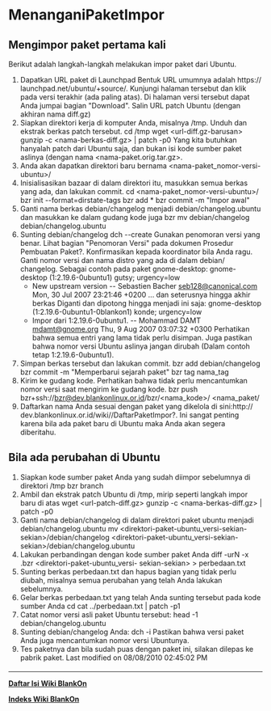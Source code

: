 # MenanganiPaketImpor
## Mengimpor paket pertama kali
Berikut adalah langkah-langkah melakukan impor paket dari Ubuntu.
   1. Dapatkan URL paket di Launchpad Bentuk URL umumnya adalah ​https://
      launchpad.net/ubuntu/+source/<nama-paket>. Kunjungi halaman tersebut dan
      klik pada versi terakhir (ada paling atas). Di halaman versi tersebut
      dapat Anda jumpai bagian "Download". Salin URL patch Ubuntu (dengan
      akhiran nama diff.gz)
   2. Siapkan direktori kerja di komputer Anda, misalnya /tmp. Unduh dan
      ekstrak berkas patch tersebut.
      cd /tmp
      wget <url-diff.gz-barusan>
      gunzip -c <nama-berkas-diff.gz> | patch -p0
      Yang kita butuhkan hanyalah patch dari Ubuntu saja, dan bukan isi kode
      sumber paket aslinya (dengan nama <nama-paket.orig.tar.gz>.
   3. Anda akan dapatkan direktori baru bernama <nama-paket_nomor-versi-
      ubuntu>/
   4. Inisialisasikan bazaar di dalam direktori itu, masukkan semua berkas yang
      ada, dan lakukan commit.
      cd <nama-paket_nomor-versi-ubuntu>/
      bzr init --format=dirstate-tags
      bzr add *
      bzr commit -m "Impor awal"
   5. Ganti nama berkas debian/changelog menjadi debian/changelog.ubuntu dan
      masukkan ke dalam gudang kode juga
      bzr mv debian/changelog debian/changelog.ubuntu
   6. Sunting debian/changelog
      dch --create
      Gunakan penomoran versi yang benar. Lihat bagian "Penomoran Versi" pada
      dokumen Prosedur Pembuatan Paket?. Konfirmasikan kepada koordinator bila
      Anda ragu. Ganti nomor versi dan nama distro yang ada di dalam debian/
      changelog. Sebagai contoh pada paket gnome-desktop:
      gnome-desktop (1:2.19.6-0ubuntu1) gutsy; urgency=low
        * New upstream version
       -- Sebastien Bacher <seb128@canonical.com>  Mon, 30 Jul 2007 23:21:46
      +0200
        ... dan seterusnya hingga akhir berkas
      Diganti dan dipotong hingga menjadi ini saja:
      gnome-desktop (1:2.19.6-0ubuntu1-0blankon1) konde; urgency=low
        * Impor dari 1:2.19.6-0ubuntu1.
       -- Mohammad DAMT <mdamt@gnome.org>  Thu,  9 Aug 2007 03:07:32 +0300
          Perhatikan bahwa semua entri yang lama tidak perlu
          disimpan. Juga pastikan bahwa nomor versi Ubuntu aslinya
          jangan dirubah (Dalam contoh tetap 1:2.19.6-0ubuntu1).
   1. Simpan berkas tersebut dan lakukan commit.
      bzr add debian/changelog
      bzr commit -m "Memperbarui sejarah paket"
      bzr tag nama_tag
   2. Kirim ke gudang kode. Perhatikan bahwa tidak perlu mencantumkan nomor
      versi saat mengirim ke gudang kode.
      bzr push bzr+ssh://bzr@dev.blankonlinux.or.id/bzr/<nama_kode>/
      <nama_paket/
   3. Daftarkan nama Anda sesuai dengan paket yang dikelola di sini: ​http://
      dev.blankonlinux.or.id/wiki/<versi>/DaftarPaketImpor?. Ini sangat penting
      karena bila ada paket baru di Ubuntu maka Anda akan segera diberitahu.
## Bila ada perubahan di Ubuntu
   1. Siapkan kode sumber paket Anda yang sudah diimpor sebelumnya di direktori
      /tmp
      bzr branch <url-paket-anda-di-gudang-kode>
   2. Ambil dan ekstrak patch Ubuntu di /tmp, mirip seperti langkah impor baru
      di atas
      wget <url-patch-diff.gz>
      gunzip -c <nama-berkas-diff.gz> | patch -p0
   3. Ganti nama debian/changelog di dalam direktori paket ubuntu menjadi
      debian/changelog.ubuntu
      mv <direktori-paket-ubuntu_versi-sekian-sekian>/debian/changelog
      <direktori-paket-ubuntu_versi-sekian-sekian>/debian/changelog.ubuntu
   4. Lakukan perbandingan dengan kode sumber paket Anda
      diff -urN -x .bzr <direktori-paket-anda> <direktori-paket-ubuntu_versi-
      sekian-sekian> > perbedaan.txt
   5. Sunting berkas perbedaan.txt dan hapus bagian yang tidak perlu diubah,
      misalnya semua perubahan yang telah Anda lakukan sebelumnya.
   6. Gelar berkas perbedaan.txt yang telah Anda sunting tersebut pada kode
      sumber Anda
      cd <direktori-paket-anda>
      cat ../perbedaan.txt | patch -p1
   7. Catat nomor versi asli paket Ubuntu tersebut:
      head -1 debian/changelog.ubuntu
   8. Sunting debian/changelog Anda:
      dch -i
      Pastikan bahwa versi paket Anda juga mencantumkan nomor versi Ubuntunya.
   9. Tes paketnya dan bila sudah puas dengan paket ini, silakan dilepas ke
      pabrik paket.
Last modified on 08/08/2010 02:45:02 PM
#### 
    
 
 
 
 
 
---
[**Daftar Isi Wiki BlankOn**](/DaftarIsi/README.md)
 
[**Indeks Wiki BlankOn**](/Indeks.md)

